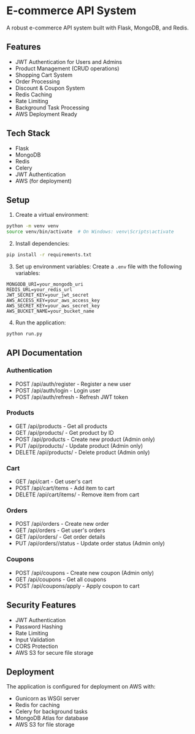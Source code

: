 # E-commerce API System

A robust e-commerce API system built with Flask, MongoDB, and Redis.

## Features

- JWT Authentication for Users and Admins
- Product Management (CRUD operations)
- Shopping Cart System
- Order Processing
- Discount & Coupon System
- Redis Caching
- Rate Limiting
- Background Task Processing
- AWS Deployment Ready

## Tech Stack

- Flask
- MongoDB
- Redis
- Celery
- JWT Authentication
- AWS (for deployment)

## Setup

1. Create a virtual environment:

```bash
python -m venv venv
source venv/bin/activate  # On Windows: venv\Scripts\activate
```

2. Install dependencies:

```bash
pip install -r requirements.txt
```

3. Set up environment variables:
   Create a `.env` file with the following variables:

```
MONGODB_URI=your_mongodb_uri
REDIS_URL=your_redis_url
JWT_SECRET_KEY=your_jwt_secret
AWS_ACCESS_KEY=your_aws_access_key
AWS_SECRET_KEY=your_aws_secret_key
AWS_BUCKET_NAME=your_bucket_name
```

4. Run the application:

```bash
python run.py
```

## API Documentation

### Authentication

- POST /api/auth/register - Register a new user
- POST /api/auth/login - Login user
- POST /api/auth/refresh - Refresh JWT token

### Products

- GET /api/products - Get all products
- GET /api/products/<id> - Get product by ID
- POST /api/products - Create new product (Admin only)
- PUT /api/products/<id> - Update product (Admin only)
- DELETE /api/products/<id> - Delete product (Admin only)

### Cart

- GET /api/cart - Get user's cart
- POST /api/cart/items - Add item to cart
- DELETE /api/cart/items/<id> - Remove item from cart

### Orders

- POST /api/orders - Create new order
- GET /api/orders - Get user's orders
- GET /api/orders/<id> - Get order details
- PUT /api/orders/<id>/status - Update order status (Admin only)

### Coupons

- POST /api/coupons - Create new coupon (Admin only)
- GET /api/coupons - Get all coupons
- POST /api/coupons/apply - Apply coupon to cart

## Security Features

- JWT Authentication
- Password Hashing
- Rate Limiting
- Input Validation
- CORS Protection
- AWS S3 for secure file storage

## Deployment

The application is configured for deployment on AWS with:

- Gunicorn as WSGI server
- Redis for caching
- Celery for background tasks
- MongoDB Atlas for database
- AWS S3 for file storage
